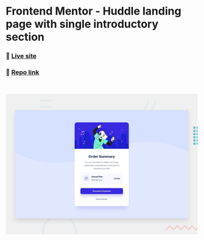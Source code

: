 # Frontend Mentor - Huddle landing page with single introductory section

### 🚀 [Live site](https://friendly-salmiakki-f5c3cc.netlify.app/) ###
### 📂 [Repo link](https://github.com/FraCav99/Frontend-Mentor-Challenges/tree/main/challenges/newbie/order-summary-component-main) ###

<br>

![Design preview for the Huddle landing page with single introductory section](./design/desktop-preview.jpg)